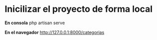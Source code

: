 # Inicilizar el proyecto de forma local 

**En consola**
php artisan serve

**En el navegador**
http://127.0.0.1:8000/categorias